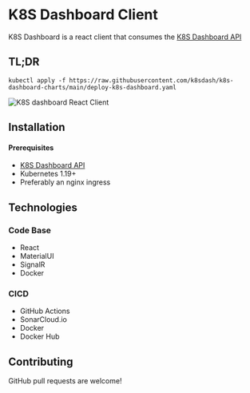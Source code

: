 # K8S Dashboard Client

K8S Dashboard is a react client that consumes the [K8S Dashboard API](https://github.com/k8sdash/k8s-dashboard-api)

## TL;DR
```
kubectl apply -f https://raw.githubusercontent.com/k8sdash/k8s-dashboard-charts/main/deploy-k8s-dashboard.yaml
```

![K8S dashboard React Client](https://github.com/k8sdash/k8s-dashboard-www-static/raw/main/src/k8s-dashboard-grid.gif)

## Installation

#### Prerequisites
* [K8S Dashboard API](https://github.com/k8sdash/k8s-dashboard-api)
* Kubernetes 1.19+
* Preferably an nginx ingress 

## Technologies
### Code Base
* React
* MaterialUI
* SignalR
* Docker

### CICD
* GitHub Actions
* SonarCloud.io
* Docker
* Docker Hub

## Contributing
GitHub pull requests are welcome!
